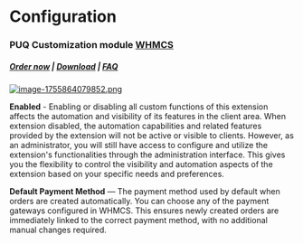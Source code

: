 # Configuration

### PUQ Customization module **[WHMCS](https://puqcloud.com/link.php?id=77)**

#####  [Order now](https://puqcloud.com/whmcs-addon-puq-customization.php) | [Download](https://download.puqcloud.com/WHMCS/addons/PUQ-Customization/) | [FAQ](https://faq.puqcloud.com/)

[![image-1755864079852.png](https://doc.puq.info/uploads/images/gallery/2025-08/scaled-1680-/image-1755864079852.png)](https://doc.puq.info/uploads/images/gallery/2025-08/image-1755864079852.png)

**Enabled** - Enabling or disabling all custom functions of this extension affects the automation and visibility of its features in the client area. When extension disabled, the automation capabilities and related features provided by the extension will not be active or visible to clients. However, as an administrator, you will still have access to configure and utilize the extension's functionalities through the administration interface. This gives you the flexibility to control the visibility and automation aspects of the extension based on your specific needs and preferences.

**Default Payment Method** — The payment method used by default when orders are created automatically. You can choose any of the payment gateways configured in WHMCS. This ensures newly created orders are immediately linked to the correct payment method, with no additional manual changes required.
